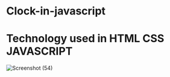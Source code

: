 # Clock-in-javascript 
# Technology used in HTML CSS JAVASCRIPT
![Screenshot (54)](https://github.com/Aashif10/Clock-in-javascript/assets/163505856/ce1c26ec-96a2-4bf7-b35a-222b420f045e)
